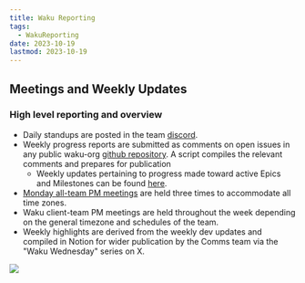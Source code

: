 ```yaml
---
title: Waku Reporting
tags:
  - WakuReporting
date: 2023-10-19
lastmod: 2023-10-19
---
```

## Meetings and Weekly Updates

### High level reporting and overview

- Daily standups are posted in the team [discord](https://discord.waku.org).
- Weekly progress reports are submitted as comments on open issues in any public waku-org [github repository](https://github.com/orgs/waku-org/repositories). A script compiles the relevant comments and prepares for publication 
	- Weekly updates pertaining to progress made toward active Epics and Milestones can be found [here](https://roadmap.logos.co/tags/waku-updates).
- [Monday all-team PM meetings](https://minutes.logos.co/tags/waku-all-team-pm/) are held three times to accommodate all time zones.
- Waku client-team PM meetings are held throughout the week depending on the general timezone and schedules of the team.
- Weekly highlights are derived from the weekly dev updates and compiled in Notion for wider publication by the Comms team via the "Waku Wednesday" series on X. 

![](images/reporting-meeting-flow.png)
